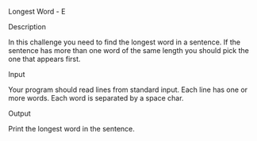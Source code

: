 Longest Word - E

Description

 

In this challenge you need to find the longest word in a sentence. If the sentence has more than one word of the same length you should pick the one that appears first.

 

Input

 

Your program should read lines from standard input. Each line has one or more words. Each word is separated by a space char.

 

Output

 

Print the longest word in the sentence.
